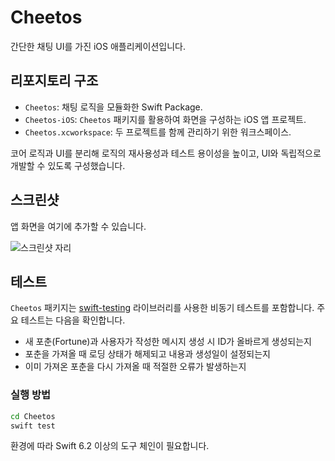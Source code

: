 # Cheetos

간단한 채팅 UI를 가진 iOS 애플리케이션입니다.

## 리포지토리 구조

- `Cheetos`: 채팅 로직을 모듈화한 Swift Package.
- `Cheetos-iOS`: `Cheetos` 패키지를 활용하여 화면을 구성하는 iOS 앱 프로젝트.
- `Cheetos.xcworkspace`: 두 프로젝트를 함께 관리하기 위한 워크스페이스.

코어 로직과 UI를 분리해 로직의 재사용성과 테스트 용이성을 높이고, UI와 독립적으로 개발할 수 있도록 구성했습니다.

## 스크린샷

앱 화면을 여기에 추가할 수 있습니다.

![스크린샷 자리](Docs/screenshot-placeholder.png)

## 테스트

`Cheetos` 패키지는 [swift-testing](https://github.com/apple/swift-testing) 라이브러리를 사용한 비동기 테스트를 포함합니다. 주요 테스트는 다음을 확인합니다.

- 새 포춘(Fortune)과 사용자가 작성한 메시지 생성 시 ID가 올바르게 생성되는지
- 포춘을 가져올 때 로딩 상태가 해제되고 내용과 생성일이 설정되는지
- 이미 가져온 포춘을 다시 가져올 때 적절한 오류가 발생하는지

### 실행 방법

```bash
cd Cheetos
swift test
```

환경에 따라 Swift 6.2 이상의 도구 체인이 필요합니다.

